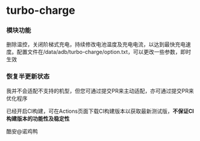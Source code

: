 # turbo-charge

### 模块功能
删除温控，关闭阶梯式充电，持续修改电池温度及充电电流，以达到最快充电速度。配置文件在/data/adb/turbo-charge/option.txt，可以更改一些参数，即时生效

### 恢复半更新状态
我并不会适配不支持的机型，但您可通过提交PR来主动适配，亦可通过提交PR来优化程序

已经开启CI构建，可在Actions页面下载CI构建版本以获取最新测试版，**不保证CI构建版本的功能性及稳定性**

酷安@诺鸡鸭
